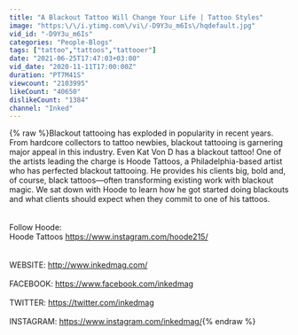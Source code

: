 ```yaml
---
title: "A Blackout Tattoo Will Change Your Life | Tattoo Styles"
image: "https:\/\/i.ytimg.com\/vi\/-D9Y3u_m6Is\/hqdefault.jpg"
vid_id: "-D9Y3u_m6Is"
categories: "People-Blogs"
tags: ["tattoo","tattoos","tattooer"]
date: "2021-06-25T17:47:03+03:00"
vid_date: "2020-11-11T17:00:00Z"
duration: "PT7M41S"
viewcount: "2103995"
likeCount: "40650"
dislikeCount: "1384"
channel: "Inked"
---
```

{% raw %}Blackout tattooing has exploded in popularity in recent years. From hardcore collectors to tattoo newbies, blackout tattooing is garnering major appeal in this industry. Even Kat Von D has a blackout tattoo! One of the artists leading the charge is Hoode Tattoos, a Philadelphia-based artist who has perfected blackout tattooing. He provides his clients big, bold and, of course, black tattoos—often transforming existing work with blackout magic. We sat down with Hoode to learn how he got started doing blackouts and what clients should expect when they commit to one of his tattoos.<br /><br /><br />Follow Hoode:<br />Hoode Tattoos <a rel="nofollow" target="blank" href="https://www.instagram.com/hoode215/">https://www.instagram.com/hoode215/</a><br /><br /><br />WEBSITE: <a rel="nofollow" target="blank" href="http://www.inkedmag.com/">http://www.inkedmag.com/</a><br /><br />FACEBOOK: <a rel="nofollow" target="blank" href="https://www.facebook.com/inkedmag">https://www.facebook.com/inkedmag</a><br /><br />TWITTER: <a rel="nofollow" target="blank" href="https://twitter.com/inkedmag">https://twitter.com/inkedmag</a><br /><br />INSTAGRAM: <a rel="nofollow" target="blank" href="https://www.instagram.com/inkedmag/">https://www.instagram.com/inkedmag/</a>{% endraw %}
